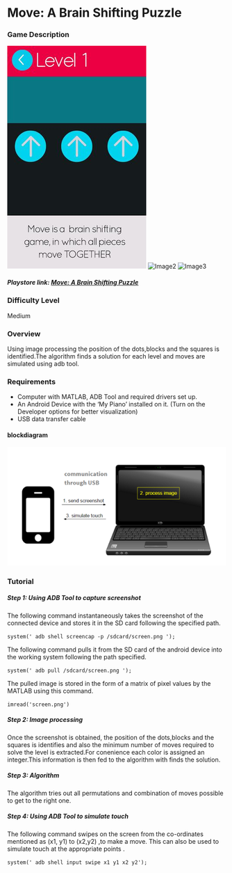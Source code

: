 # Move: A Brain Shifting Puzzle

### Game Description

![image1](/Images/move1.jpg) 
![Image2](move2)
![Image3](move3)

##### Playstore link: [Move: A Brain Shifting Puzzle](https://play.google.com/store/apps/details?id=com.nitako.move)
### Difficulty Level
Medium
### Overview
Using image processing the position of the dots,blocks and the squares is identified.The algorithm finds a solution for each level and moves are simulated using adb tool.

### Requirements
* Computer with MATLAB, ADB Tool and required drivers set up.
* An Android Device with the ‘My Piano’ installed on it. (Turn on the Developer options for better visualization)
* USB data transfer cable

#### blockdiagram
![BlockDiagram](/Images/BlockDiagram.png)

### Tutorial
##### Step 1: Using ADB Tool to capture screenshot

The following command instantaneously takes the screenshot of the connected device and stores it in the SD card following the specified path.
```
system(' adb shell screencap -p /sdcard/screen.png ');
```
The following command pulls it from the SD card of the android device into the working system following the path specified.
```
system(' adb pull /sdcard/screen.png ');
```
The pulled image is stored in the form of a matrix of pixel values by the MATLAB using this command.
```
imread('screen.png')
```
##### Step 2: Image processing
Once the screenshot is obtained, the position of the dots,blocks and the squares is identifies and also the minimum number of moves required to solve the level is extracted.For conenience each color is assigned an integer.This information is then fed to the algorithm with finds the solution.

##### Step 3: Algorithm
The algorithm tries out all permutations and combination of moves possible to get to the right one.


##### Step 4: Using ADB Tool to simulate touch

The following command swipes on the screen from the co-ordinates mentioned as (x1, y1) to (x2,y2)
,to make a move. This can also be used to simulate touch at the appropriate points .
```
system(' adb shell input swipe x1 y1 x2 y2');
```